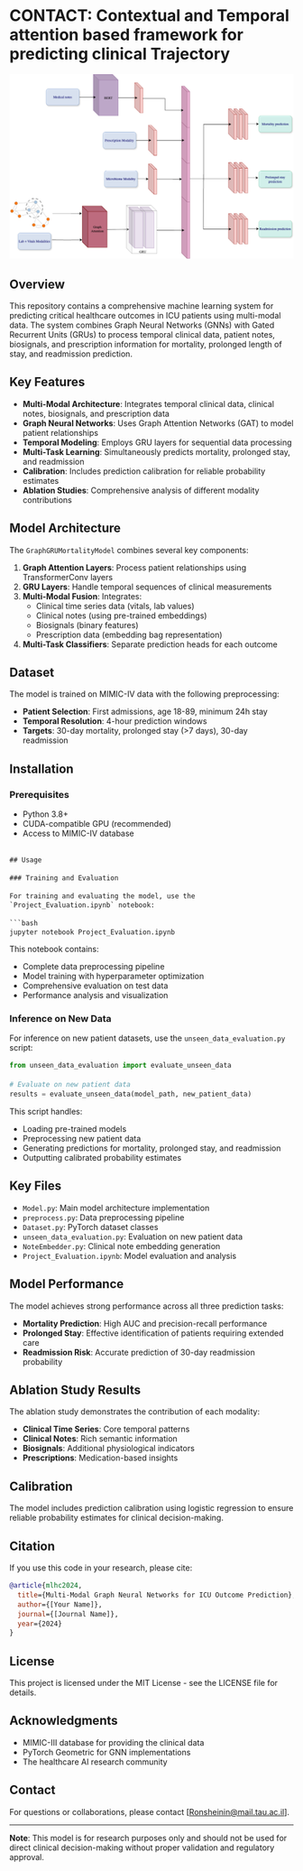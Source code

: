 # CONTACT: Contextual and Temporal attention based framework for predicting clinical Trajectory

![Model Architecture](Model.png)

## Overview

This repository contains a comprehensive machine learning system for predicting critical healthcare outcomes in ICU patients using multi-modal data. The system combines Graph Neural Networks (GNNs) with Gated Recurrent Units (GRUs) to process temporal clinical data, patient notes, biosignals, and prescription information for mortality, prolonged length of stay, and readmission prediction.

## Key Features

- **Multi-Modal Architecture**: Integrates temporal clinical data, clinical notes, biosignals, and prescription data
- **Graph Neural Networks**: Uses Graph Attention Networks (GAT) to model patient relationships
- **Temporal Modeling**: Employs GRU layers for sequential data processing
- **Multi-Task Learning**: Simultaneously predicts mortality, prolonged stay, and readmission
- **Calibration**: Includes prediction calibration for reliable probability estimates
- **Ablation Studies**: Comprehensive analysis of different modality contributions

## Model Architecture

The `GraphGRUMortalityModel` combines several key components:

1. **Graph Attention Layers**: Process patient relationships using TransformerConv layers
2. **GRU Layers**: Handle temporal sequences of clinical measurements
3. **Multi-Modal Fusion**: Integrates:
   - Clinical time series data (vitals, lab values)
   - Clinical notes (using pre-trained embeddings)
   - Biosignals (binary features)
   - Prescription data (embedding bag representation)
4. **Multi-Task Classifiers**: Separate prediction heads for each outcome

## Dataset

The model is trained on MIMIC-IV data with the following preprocessing:

- **Patient Selection**: First admissions, age 18-89, minimum 24h stay
- **Temporal Resolution**: 4-hour prediction windows
- **Targets**: 30-day mortality, prolonged stay (>7 days), 30-day readmission

## Installation

### Prerequisites

- Python 3.8+
- CUDA-compatible GPU (recommended)
- Access to MIMIC-IV database

```

## Usage

### Training and Evaluation

For training and evaluating the model, use the `Project_Evaluation.ipynb` notebook:

```bash
jupyter notebook Project_Evaluation.ipynb
```

This notebook contains:
- Complete data preprocessing pipeline
- Model training with hyperparameter optimization
- Comprehensive evaluation on test data
- Performance analysis and visualization

### Inference on New Data

For inference on new patient datasets, use the `unseen_data_evaluation.py` script:

```python
from unseen_data_evaluation import evaluate_unseen_data

# Evaluate on new patient data
results = evaluate_unseen_data(model_path, new_patient_data)
```

This script handles:
- Loading pre-trained models
- Preprocessing new patient data
- Generating predictions for mortality, prolonged stay, and readmission
- Outputting calibrated probability estimates

## Key Files

- `Model.py`: Main model architecture implementation
- `preprocess.py`: Data preprocessing pipeline
- `Dataset.py`: PyTorch dataset classes
- `unseen_data_evaluation.py`: Evaluation on new patient data
- `NoteEmbedder.py`: Clinical note embedding generation
- `Project_Evaluation.ipynb`: Model evaluation and analysis

## Model Performance

The model achieves strong performance across all three prediction tasks:

- **Mortality Prediction**: High AUC and precision-recall performance
- **Prolonged Stay**: Effective identification of patients requiring extended care
- **Readmission Risk**: Accurate prediction of 30-day readmission probability

## Ablation Study Results

The ablation study demonstrates the contribution of each modality:

- **Clinical Time Series**: Core temporal patterns
- **Clinical Notes**: Rich semantic information
- **Biosignals**: Additional physiological indicators
- **Prescriptions**: Medication-based insights

## Calibration

The model includes prediction calibration using logistic regression to ensure reliable probability estimates for clinical decision-making.

## Citation

If you use this code in your research, please cite:

```bibtex
@article{mlhc2024,
  title={Multi-Modal Graph Neural Networks for ICU Outcome Prediction},
  author={[Your Name]},
  journal={[Journal Name]},
  year={2024}
}
```

## License

This project is licensed under the MIT License - see the LICENSE file for details.

## Acknowledgments

- MIMIC-III database for providing the clinical data
- PyTorch Geometric for GNN implementations
- The healthcare AI research community

## Contact

For questions or collaborations, please contact [Ronsheinin@mail.tau.ac.il].

---

**Note**: This model is for research purposes only and should not be used for direct clinical decision-making without proper validation and regulatory approval.
